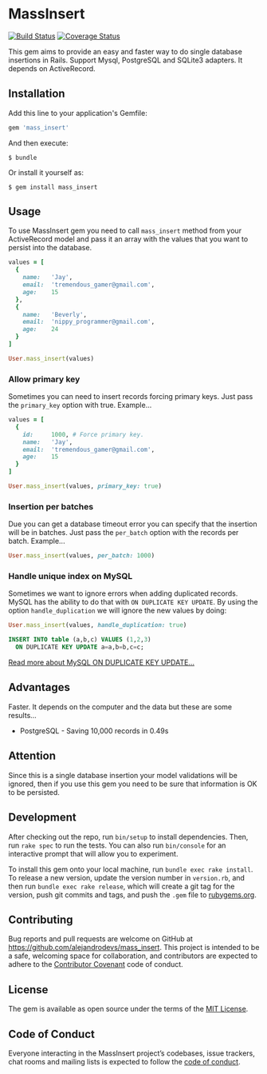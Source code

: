 # MassInsert
[![Build Status](https://travis-ci.com/alejandrodevs/mass_insert.svg?branch=master)](https://travis-ci.org/alejandrodevs/mass_insert) [![Coverage Status](https://coveralls.io/repos/github/alejandrodevs/mass_insert/badge.svg?branch=master)](https://coveralls.io/github/alejandrodevs/mass_insert?branch=master)

This gem aims to provide an easy and faster way to do single database insertions in Rails. Support Mysql, PostgreSQL and SQLite3 adapters. It depends on ActiveRecord.

## Installation

Add this line to your application's Gemfile:

```ruby
gem 'mass_insert'
```

And then execute:

    $ bundle

Or install it yourself as:

    $ gem install mass_insert

## Usage

To use MassInsert gem you need to call `mass_insert` method from your ActiveRecord model
and pass it an array with the values that you want to persist into the database.

```ruby
values = [
  {
    name:   'Jay',
    email:  'tremendous_gamer@gmail.com',
    age:    15
  },
  {
    name:   'Beverly',
    email:  'nippy_programmer@gmail.com',
    age:    24
  }
]

User.mass_insert(values)
```

### Allow primary key

Sometimes you can need to insert records forcing primary keys.
Just pass the `primary_key` option with true. Example...

```ruby
values = [
  {
    id:     1000, # Force primary key.
    name:   'Jay',
    email:  'tremendous_gamer@gmail.com',
    age:    15
  }
]

User.mass_insert(values, primary_key: true)
```

### Insertion per batches

Due you can get a database timeout error you can specify that the insertion will be in batches.
Just pass the `per_batch` option with the records per batch. Example...

```ruby
User.mass_insert(values, per_batch: 1000)
```

### Handle unique index on MySQL

Sometimes we want to ignore errors when adding duplicated records. MySQL has
the ability to do that with `ON DUPLICATE KEY UPDATE`. By using the option
`handle_duplication` we will ignore the new values by doing:

```ruby
User.mass_insert(values, handle_duplication: true)
```

```sql
INSERT INTO table (a,b,c) VALUES (1,2,3)
  ON DUPLICATE KEY UPDATE a=a,b=b,c=c;
```

[Read more about MySQL ON DUPLICATE KEY UPDATE...](http://dev.mysql.com/doc/refman/5.7/en/insert-on-duplicate.html)

## Advantages

Faster. It depends on the computer and the data but these are some results...
* PostgreSQL - Saving 10,000 records in 0.49s

## Attention

Since this is a single database insertion your model validations will be ignored,
then if you use this gem you need to be sure that information is OK to be persisted.

## Development

After checking out the repo, run `bin/setup` to install dependencies. Then, run `rake spec` to run the tests. You can also run `bin/console` for an interactive prompt that will allow you to experiment.

To install this gem onto your local machine, run `bundle exec rake install`. To release a new version, update the version number in `version.rb`, and then run `bundle exec rake release`, which will create a git tag for the version, push git commits and tags, and push the `.gem` file to [rubygems.org](https://rubygems.org).

## Contributing

Bug reports and pull requests are welcome on GitHub at https://github.com/alejandrodevs/mass_insert. This project is intended to be a safe, welcoming space for collaboration, and contributors are expected to adhere to the [Contributor Covenant](http://contributor-covenant.org) code of conduct.

## License

The gem is available as open source under the terms of the [MIT License](https://opensource.org/licenses/MIT).

## Code of Conduct

Everyone interacting in the MassInsert project’s codebases, issue trackers, chat rooms and mailing lists is expected to follow the [code of conduct](https://github.com/alejandrodevs/mass_insert/blob/master/CODE_OF_CONDUCT.md).
